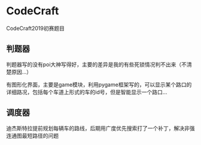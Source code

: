 # CodeCraft
CodeCraft2019初赛题目

## 判题器
判题器写的没有poi大神写得好，主要的差异是我的有些死锁情况判不出来（不清楚原因...）

有图形化界面，主要是game模块，利用pygame框架写的，可以显示某个路口的详细路况，包括每个车道上形式的车的id号，但是智能显示一个路口...

## 调度器
迪杰斯特拉提前规划每辆车的路线，后期用广度优先搜索打了一个补丁，解决非强连通图最短路径的问题
